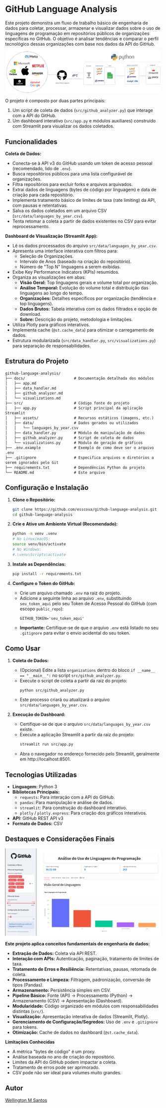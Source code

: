 # GitHub Language Analysis 

Este projeto demonstra um fluxo de trabalho básico de engenharia de dados para coletar, processar, armazenar e visualizar dados sobre o uso de linguagens de programação em repositórios públicos de organizações específicas no GitHub. O objetivo é analisar tendências e comparar o perfil tecnológico dessas organizações com base nos dados da API do GitHub.

![image](./src/assets/pipeline.png)

O projeto é composto por duas partes principais:
1.  Um script de coleta de dados (`src/github_analyzer.py`) que interage com a API do GitHub.
2.  Um dashboard interativo (`src/app.py` e módulos auxiliares) construído com Streamlit para visualizar os dados coletados.

## Funcionalidades

**Coleta de Dados:**
*   Conecta-se à API v3 do GitHub usando um token de acesso pessoal (recomendado, lido de `.env`).
*   Busca repositórios públicos para uma lista configurável de organizações.
*   Filtra repositórios para excluir forks e arquivos arquivados.
*   Extrai dados de linguagens (bytes de código por linguagem) e data de criação para cada repositório.
*   Implementa tratamento básico de limites de taxa (rate limiting) da API, com pausas e retentativas.
*   Salva os dados coletados em um arquivo CSV (`src/data/languages_by_year.csv`).
*   Tenta retomar a coleta a partir de dados existentes no CSV para evitar reprocessamento.

**Dashboard de Visualização (Streamlit App):**
*   Lê os dados processados do arquivo `src/data/languages_by_year.csv`.
*   Apresenta uma interface interativa com filtros para:
    *   Seleção de Organizações.
    *   Intervalo de Anos (baseado na criação do repositório).
    *   Número de "Top N" linguagens a serem exibidas.
*   Exibe Key Performance Indicators (KPIs) resumidos.
*   Organiza as visualizações em abas:
    *   **Visão Geral:** Top linguagens gerais e volume total por organização.
    *   **Análise Temporal:** Evolução do volume total e distribuição das linguagens ao longo do tempo.
    *   **Organizações:** Detalhes específicos por organização (tendência e top linguagens).
    *   **Dados Brutos:** Tabela interativa com os dados filtrados e opção de download.
    *   **Sobre:** Descrição do projeto, metodologia e limitações.
*   Utiliza Plotly para gráficos interativos.
*   Implementa cache (`@st.cache_data`) para otimizar o carregamento de dados.
*   Estrutura modularizada (`src/data_handler.py`, `src/visualizations.py`) para separação de responsabilidades.

## Estrutura do Projeto

```
github-language-analysis/
├── docs/                      # Documentação detalhada dos módulos
│   ├── app.md
│   ├── data_handler.md
│   ├── github_analyzer.md
│   └── visualizations.md
├── src/                       # Código fonte do projeto
│   ├── app.py                 # Script principal da aplicação Streamlit
│   ├── assets/                # Recursos estáticos (imagens, etc.)
│   ├── data/                  # Dados gerados ou utilizados
│   │   └── languages_by_year.csv
│   ├── data_handler.py        # Módulo de manipulação de dados
│   ├── github_analyzer.py     # Script de coleta de dados
│   └── visualizations.py      # Módulo de geração de gráficos
├── .env.example               # Exemplo de como deve ser o arquivo .env
├── .gitignore                 # Especifica arquivos e diretórios a serem ignorados pelo Git
├── requirements.txt           # Dependências Python do projeto
└── README.md                  # Este arquivo
```
## Configuração e Instalação

1.  **Clone o Repositório:**
    ```bash
    git clone https://github.com/esscova/github-language-analysis.git
    cd github-language-analysis
    ```

2.  **Crie e Ative um Ambiente Virtual (Recomendado):**
    ```bash
    python -m venv .venv
    # No Linux/macOS:
    source venv/bin/activate
    # No Windows:
    #.\venv\Scripts\activate
    ```

3.  **Instale as Dependências:**
    ```bash
    pip install -r requirements.txt
    ```

4.  **Configure o Token do GitHub:**
    *   Crie um arquivo chamado `.env` na raiz do projeto.
    *   Adicione a seguinte linha ao arquivo `.env`, substituindo `seu_token_aqui` pelo seu Token de Acesso Pessoal do GitHub (com escopo `public_repo`):
        ```dotenv
        GITHUB_TOKEN='seu_token_aqui'
        ```
    *   **Importante:** Certifique-se de que o arquivo `.env` está listado no seu `.gitignore` para evitar o envio acidental do seu token. 

## Como Usar

1.  **Coleta de Dados:**
    *   (Opcional) Edite a lista `organizations` dentro do bloco `if __name__ == "__main__":` no script `src/github_analyzer.py`.
    *   Execute o script de coleta a partir da raiz do projeto:
        ```bash
        python src/github_analyzer.py
        ```
    *   Este processo criará ou atualizará o arquivo `src/data/languages_by_year.csv`.

2.  **Execução do Dashboard:**
    *   Certifique-se de que o arquivo `src/data/languages_by_year.csv` existe.
    *   Execute a aplicação Streamlit a partir da raiz do projeto:
        ```bash
        streamlit run src/app.py
        ```
    *   Abra o navegador no endereço fornecido pelo Streamlit, geralmente em http://localhost:8501.

## Tecnologias Utilizadas

*   **Linguagem:** Python 3
*   **Bibliotecas Principais:**
    *   `requests`: Para interação com a API do GitHub.
    *   `pandas`: Para manipulação e análise de dados.
    *   `streamlit`: Para construção do dashboard interativo.
    *   `plotly` / `plotly.express`: Para criação dos gráficos interativos.
*   **API:** GitHub REST API v3
*   **Formato de Dados:** CSV

## Destaques e Considerações Finais
![image](./src/assets/screenshot.png)

**Este projeto aplica conceitos fundamentais de engenharia de dados:**

*   **Extração de Dados:** Coleta via API REST.
*   **Interação com APIs:** Autenticação, paginação, tratamento de limites de taxa.
*   **Tratamento de Erros e Resiliência:** Retentativas, pausas, retomada de coleta.
*   **Processamento e Limpeza:** Filtragem, padronização, conversão de tipos (Pandas).
*   **Armazenamento:** Persistência simples em CSV.
*   **Pipeline Básico:** Fonte (API) -> Processamento (Python) -> Armazenamento (CSV) -> Apresentação (Dashboard).
*   **Modularidade:** Código organizado em módulos com responsabilidades distintas (`src/`).
*   **Visualização:** Apresentação interativa de dados (Streamlit, Plotly).
*   **Gerenciamento de Configuração/Segredos:** Uso de `.env` e `.gitignore` para tokens.
*   **Otimização:** Cache de dados no dashboard (`@st.cache_data`).

**Limitações Conhecidas**

*   A métrica "bytes de código" é um proxy.
*   Análise baseada no ano de criação do repositório.
*   Limites da API do GitHub podem impactar a coleta.
*   Tratamento de erros pode ser aprimorado.
*   CSV pode não ser ideal para volumes muito grandes.

## Autor
[Wellington M Santos](https://www.linkedin.com/in/wellington-moreira-santos/)